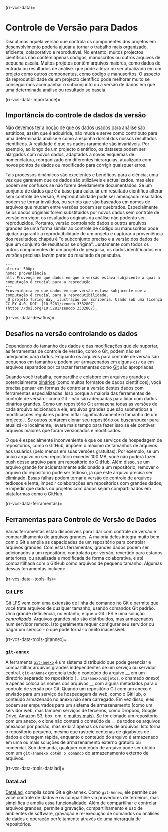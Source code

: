 (rr-vcs-data)=
# Controle de Versão para Dados

Discutimos aquela versão que controla os componentes dos projetos em desenvolvimento poderia ajudar a tornar o trabalho mais organizado, eficiente, colaborativo e reprodutível. No entanto, muitos projectos científicos não contêm apenas códigos, manuscritos ou outros arquivos de pequena escala. Muitos projetos contêm arquivos maiores, como dados de entrada ou resultados de análise. que pode alterar ou ser atualizado em um projeto como outros componentes, como código e manuscritos. O aspecto da reprodutibilidade de um projecto científico pode melhorar muito se conseguirmos acompanhar o subconjunto ou a versão de dados em que uma determinada análise ou resultado se baseia.

(rr-vcs-data-importance)=
## Importância do controle de dados da versão

Não devemos ter a noção de que os dados usados para análise são estáticos; assim que é adquirida, não muda e serve como contributo para uma determinada análise e como a espinha dorsal dos nossos resultados científicos. A realidade é que os dados raramente são invariáveis. Por exemplo, ao longo de um projecto científico, os datasets podem ser alargados com novos dados, adaptados a novos esquemas de nomenclatura, reorganizado em diferentes hierarquias, atualizado com novos pontos de dados ou modificado para corrigir quaisquer erros.

Tais processos dinâmicos são excelentes e benéficos para a ciência, uma vez que garantem que os dados são utilizáveis e actualizados. mas eles podem ser confusos se não forem devidamente documentados. Se um conjunto de dados que é a base para calcular um resultado científico alterar sem controle de versão, A reprodutibilidade pode ser ameaçada: resultados podem se tornar inválidos, ou scripts que são baseados em nomes de arquivos que mudam entre versões podem ser quebrados. Especialmente se os dados originais forem substituídos por novos dados sem controle de versão em vigor, os resultados originais da análise não poderão ser reproduzidos. Portanto, versão controlando dados e outros arquivos grandes de uma forma similar ao controle de código ou manuscritos pode ajudar a garantir a reprodutibilidade de um projeto e capturar a proveniência dos resultados; chapéu é "o subconjunto preciso e a versão dos dados de que um conjunto de resultados se origina". Juntamente com todos os outros componentes de um projeto de pesquisa, os dados identificados em versões precisas fazem parte do resultado da pesquisa.

```{figure} ../../figures/provenance.jpg
---
altura: 500px
nome: proveniência
alt: Provença em que dados em que a versão estava subjacente a qual a computação é crucial para a reprodução.
---
Proveniência em que dados em que versão estava subjacente que a computação é crucial para a reprodutibilidade.
_O projeto Turing Way_ ilustração por Scriberia. Usado sob uma licença CC-BY 4.0. DOI: [10.5281/zenodo.3332807](https://doi.org/10.5281/zenodo.3332807).
```

(rr-vcs-data-desafios)=
## Desafios na versão controlando os dados

Dependendo do tamanho dos dados e das modificações que ele suportar, as ferramentas de controle de versão, como o Git, podem não ser adequadas para dados. Enquanto os arquivos para controle de versão são pequenos em tamanho e podem ser armazenados em alguns `csv` ou em arquivos separados por caracter ferramentas como [Git](https://git-scm.com/) são apropriadas.

Quando você trabalha, compartilhe e colabore em arquivos grandes e potencialmente [binários](https://en.wikipedia.org/wiki/Binary_file) (como muitos formatos de dados científicos), você precisa pensar em formas de controlar a versão destes dados com ferramentas especializadas. Isso porque a maioria das ferramentas de controle de versão - como Git - não são adequadas para lidar com dados binários grandes. Como um repositório Git armazena todas as versões de cada arquivo adicionado a ele, arquivos grandes que são submetidos a modificações regulares podem inflar significativamente o tamanho de um projecto.·. Se outros tentarem clonar seu repositório ou buscar/puxar para atualizá-lo localmente, levará mais tempo para fazer isso se ele contiver arquivos maiores que foram versionados e modificados.

O que é especialmente inconveniente é que os serviços de hospedagem de repositórios, como o GitHub, impõem o máximo de tamanhos de arquivos aos usuários (pelo menos em suas versões gratuitas). Por exemplo, se um único arquivo no seu repositório exceder 100 MB, você não poderá fazer push desse arquivo para um repositório do GitHub. Além disso, se um arquivo grande for acidentalmente adicionado a um repositório, remover o arquivo do repositório pode ser tedioso, já que este arquivo precisa ser [eliminado](https://help.github.com/en/github/authenticating-to-github/removing-sensitive-data-from-a-repository). Essas falhas podem tornar a versão de controle de arquivos tediosos e lenta, impedir colaborações em repositórios com grandes dados, e impedir que dados ou projetos com dados sejam compartilhados em plataformas como o GitHub.

(rr-vcs-data-ferramentas)=
## Ferramentas para Controle de Versão de Dados

Várias ferramentas estão disponíveis para lidar com controle de versão e compartilhamento de arquivos grandes. A maioria deles integra muito bem com o Git e amplia as capacidades de um repositório para controlar arquivos grandes. Com estas ferramentas, grandes dados podem ser adicionados a um repositório, controlado por versão, revertido para estados anteriores, ou atualizada e modificada de forma colaborativa, e até compartilhada com o GitHub como arquivos de pequeno tamanho. Algumas dessas ferramentas incluem:

(rr-vcs-data--tools-lfs)=
### Git LFS

[Git LFS](https://git-lfs.github.com/) vem com uma extensão de linha de comando no Git e permite que você trate arquivos de qualquer tamanho, usando comandos Git padrão. Uma grande deficiência, no entanto, é que o Git LFS é uma solução _centralizada_. Arquivos grandes não são distribuídos, mas armazenados num servidor remoto. Isto geralmente requer configurar seu servidor ou pagar um serviço - o que pode torná-lo muito inacessível.

(rr-vcs-data-tools-gitannex)=
### `git-annex`

A ferramenta [`git-anexo`](https://git-annex.branchable.com/) é um sistema distribuído que pode gerenciar e compartilhar arquivos grandes independentes de um serviço ou servidor central. `git-anAnnex` gerencia todo o conteúdo do arquivo __ em um diretório separado no repositório (`. ita/anexo/objetos`, o chamado _anexo_) e apenas coloca os nomes dos arquivos __ com alguns metadados para o controle de versão por Git. Quando um repositório Git com um anexo é enviado para um serviço de hospedagem da web, como o GitHub, o conteúdo armazenado no anexo não será carregado. Em vez disso, eles podem ser empurrados para um sistema de armazenamento (como um servidor web, mas também serviços de terceiros, como Dropbox, Google Drive, Amazon S3, box. om, e [muitos mais](https://git-annex.branchable.com/special_remotes/)). Se for clonado um repositório com um anexo, o clone não conterá o conteúdo de __ de todos os arquivos anexados por padrão, mas exibirá apenas os nomes de arquivos. Isto torna o repositório pequeno, mesmo que rastreie centenas de gigabytes de dados e clonagem rápida, enquanto o conteúdo do arquivo é armazenado em uma ou mais soluções de armazenamento externo gratuito ou comercial. Sob demanda, qualquer conteúdo de arquivo pode ser obtido com um `git-ananexo obtém o comando` do armazenamento externo de arquivos.

(rr-vcs-data-tools-datalad)=
### DataLad

[DataLad](https://www.datalad.org/), compila sobre Git e git-annex. Como `git-Annex`, ele permite que você controle de dados e os compartilhe via provedores de terceiros, mas simplifica e amplia essa funcionalidade. Além de compartilhar e controlar arquivos grandes; permite a gravação, compartilhamento e uso de ambientes de software, gravação e re-execução de comandos ou análises de dados e operação perfeitamente através de uma hierarquia de repositórios.
